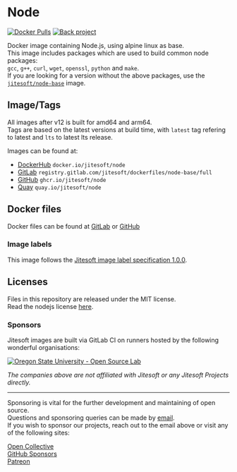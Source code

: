 # Node

[![Docker Pulls](https://img.shields.io/docker/pulls/jitesoft/node.svg)](https://hub.docker.com/r/jitesoft/node)
[![Back project](https://img.shields.io/badge/Open%20Collective-Tip%20the%20devs!-blue.svg)](https://opencollective.com/jitesoft-open-source)

Docker image containing Node.js, using alpine linux as base.  
This image includes packages which are used to build common node packages:  
`gcc`, `g++`, `curl`, `wget`, `openssl`, `python` and `make`.  
If you are looking for a version without the above packages, use the [`jitesoft/node-base`](https://hub.docker.com/r/jitesoft/node-base) image.

## Image/Tags

All images after v12 is built for amd64 and arm64.  
Tags are based on the latest versions at build time, with `latest` tag refering to latest and `lts` to latest lts release.

Images can be found at:

* [DockerHub](https://hub.docker.com/r/jitesoft/node) `docker.io/jitesoft/node`
* [GitLab](https://gitlab.com/jitesoft/dockerfiles/node-base) `registry.gitlab.com/jitesoft/dockerfiles/node-base/full` 
* [GitHub](https://github.com/orgs/jitesoft/packages/container/package/node) `ghcr.io/jitesoft/node`
* [Quay](https://quay.io/jitesoft/node) `quay.io/jitesoft/node`

## Docker files

Docker files can be found at  [GitLab](https://gitlab.com/jitesoft/dockerfiles/node-base) or [GitHub](https://github.com/jitesoft/docker-node-base)

### Image labels

This image follows the [Jitesoft image label specification 1.0.0](https://gitlab.com/snippets/1866155).

## Licenses

Files in this repository are released under the MIT license.  
Read the nodejs license [here](https://github.com/nodejs/node/blob/master/LICENSE).

### Sponsors

Jitesoft images are built via GitLab CI on runners hosted by the following wonderful organisations:

<a href="https://osuosl.org/" target="_blank" title="Oregon State University - Open Source Lab">
    <img src="https://jitesoft.com/images/oslx128.webp" alt="Oregon State University - Open Source Lab">
</a>

_The companies above are not affiliated with Jitesoft or any Jitesoft Projects directly._

---

Sponsoring is vital for the further development and maintaining of open source.  
Questions and sponsoring queries can be made by <a href="mailto:sponsor@jitesoft.com">email</a>.  
If you wish to sponsor our projects, reach out to the email above or visit any of the following sites:  

[Open Collective](https://opencollective.com/jitesoft-open-source)  
[GitHub Sponsors](https://github.com/sponsors/jitesoft)  
[Patreon](https://www.patreon.com/jitesoft)
